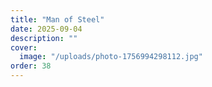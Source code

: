 ```yaml
---
title: "Man of Steel"
date: 2025-09-04
description: ""
cover:
  image: "/uploads/photo-1756994298112.jpg"
order: 38
---
```


